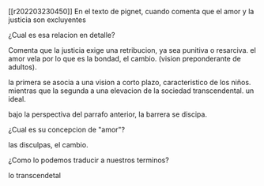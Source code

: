 [[r202203230450]]
En el texto de pignet, cuando comenta que el amor y la justicia son excluyentes


¿Cual es esa relacion en detalle?

Comenta que la justicia exige una retribucion, ya sea punitiva o resarciva.
el amor vela por lo que es la bondad, el cambio. (vision preponderante de adultos).

la primera se asocia a una vision a corto plazo, caracteristico de los niños.  mientras que la segunda a una elevacion de la sociedad transcendental. un ideal.

bajo la perspectiva del parrafo anterior, la barrera se discipa.

¿Cual es su concepcion de "amor"?

las disculpas, el cambio. 

¿Como lo podemos traducir a nuestros terminos?

lo transcendetal